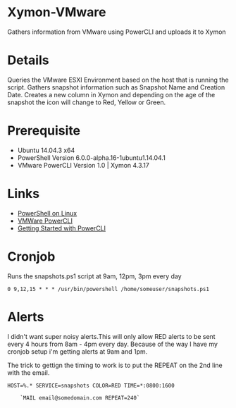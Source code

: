 # Xymon-VMware
Gathers information from VMware using PowerCLI and uploads it to Xymon

# Details
Queries the VMware ESXI Environment based on the host that is running the script. Gathers snapshot information such as Snapshot Name and Creation Date. Creates a new column in Xymon and depending on the age of the snapshot the icon will change to Red, Yellow or Green.

# Prerequisite
- Ubuntu 14.04.3 x64 
- PowerShell Version 6.0.0-alpha.16-1ubuntu1.14.04.1
- VMware PowerCLI Version 1.0 | Xymon 4.3.17

# Links
- [PowerShell on Linux](https://github.com/PowerShell/PowerShell/blob/master/docs/installation/linux.md)
- [VMWare PowerCLI](https://labs.vmware.com/flings/powercli-core)
- [Getting Started with PowerCLI](http://www.virten.net/2016/10/getting-started-with-powercli-for-linux-powercli-core/)

# Cronjob
Runs the snapshots.ps1 script at 9am, 12pm, 3pm every day

`0 9,12,15 * * * /usr/bin/powershell /home/someuser/snapshots.ps1`

# Alerts
I didn't want super noisy alerts.This will only allow RED alerts to be sent every 4 hours from 8am - 4pm every day. Because of the way I have my cronjob setup i'm getting alerts at 9am and 1pm.

The trick to gettign the timing to work is to put the REPEAT on the 2nd line with the email.

`HOST=%.* SERVICE=snapshots COLOR=RED TIME=*:0800:1600`
        
        `MAIL email@somedomain.com REPEAT=240`
